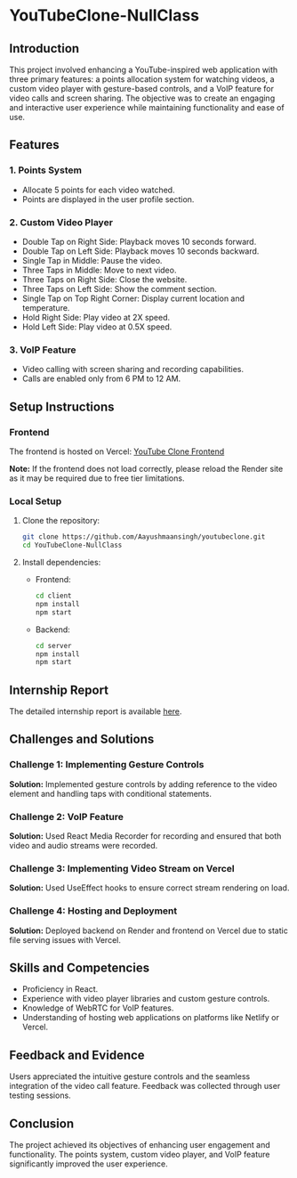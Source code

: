 
# YouTubeClone-NullClass

## Introduction
This project involved enhancing a YouTube-inspired web application with three primary features: a points allocation system for watching videos, a custom video player with gesture-based controls, and a VoIP feature for video calls and screen sharing. The objective was to create an engaging and interactive user experience while maintaining functionality and ease of use.

## Features
### 1. Points System
- Allocate 5 points for each video watched.
- Points are displayed in the user profile section.

### 2. Custom Video Player
- Double Tap on Right Side: Playback moves 10 seconds forward.
- Double Tap on Left Side: Playback moves 10 seconds backward.
- Single Tap in Middle: Pause the video.
- Three Taps in Middle: Move to next video.
- Three Taps on Right Side: Close the website.
- Three Taps on Left Side: Show the comment section.
- Single Tap on Top Right Corner: Display current location and temperature.
- Hold Right Side: Play video at 2X speed.
- Hold Left Side: Play video at 0.5X speed.

### 3. VoIP Feature
- Video calling with screen sharing and recording capabilities.
- Calls are enabled only from 6 PM to 12 AM.

## Setup Instructions
### Frontend
The frontend is hosted on Vercel: [YouTube Clone Frontend](https://yt-clonerepo-vx4p.vercel.app/)

**Note:** If the frontend does not load correctly, please reload the Render site as it may be required due to free tier limitations.

### Local Setup
1. Clone the repository:
   ```sh
   git clone https://github.com/Aayushmaansingh/youtubeclone.git
   cd YouTubeClone-NullClass
   ```

2. Install dependencies:
   - Frontend:
     ```sh
     cd client
     npm install
     npm start
     ```
   - Backend:
     ```sh
     cd server
     npm install
     npm start
     ```

## Internship Report
The detailed internship report is available [here](./report.docx).

## Challenges and Solutions
### Challenge 1: Implementing Gesture Controls
**Solution:** Implemented gesture controls by adding reference to the video element and handling taps with conditional statements.

### Challenge 2: VoIP Feature
**Solution:** Used React Media Recorder for recording and ensured that both video and audio streams were recorded.

### Challenge 3: Implementing Video Stream on Vercel
**Solution:** Used UseEffect hooks to ensure correct stream rendering on load.

### Challenge 4: Hosting and Deployment
**Solution:** Deployed backend on Render and frontend on Vercel due to static file serving issues with Vercel.

## Skills and Competencies
- Proficiency in React.
- Experience with video player libraries and custom gesture controls.
- Knowledge of WebRTC for VoIP features.
- Understanding of hosting web applications on platforms like Netlify or Vercel.

## Feedback and Evidence
Users appreciated the intuitive gesture controls and the seamless integration of the video call feature. Feedback was collected through user testing sessions.

## Conclusion
The project achieved its objectives of enhancing user engagement and functionality. The points system, custom video player, and VoIP feature significantly improved the user experience.
